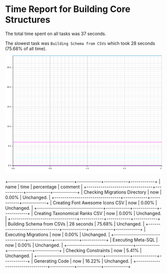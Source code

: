 # Time Report for Building Core Structures

The total time spent on all tasks was 37 seconds.

The slowest task was `Building Schema from CSVs` which took 28 seconds (75.68% of all time).

![Plot](time_requirements_report.png)

+---------------------------------+------------+------------+------------+
| name                            | time       | percentage | comment    |
+---------------------------------+------------+------------+------------+
| Checking Migrations Directory   | now        | 0.00%      | Unchanged. |
+---------------------------------+------------+------------+------------+
| Creating Font Awesome Icons CSV | now        | 0.00%      | Unchanged. |
+---------------------------------+------------+------------+------------+
| Creating Taxonomical Ranks CSV  | now        | 0.00%      | Unchanged. |
+---------------------------------+------------+------------+------------+
| Building Schema from CSVs       | 28 seconds | 75.68%     | Unchanged. |
+---------------------------------+------------+------------+------------+
| Executing Migrations            | now        | 0.00%      | Unchanged. |
+---------------------------------+------------+------------+------------+
| Executing Meta-SQL              | now        | 0.00%      | Unchanged. |
+---------------------------------+------------+------------+------------+
| Checking Constraints            | now        | 5.41%      | Unchanged. |
+---------------------------------+------------+------------+------------+
| Generating Code                 | now        | 16.22%     | Unchanged. |
+---------------------------------+------------+------------+------------+
